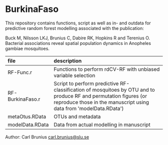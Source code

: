 # BurkinaFaso

This repository contains functions, script as well as in- and outdata for predictive random forest modelling associated with the publication:

Buck M, Nilsson LKJ, Brunius C, Dabire RK, Hopkins R and Terenius O. Bacterial associations reveal spatial population dynamics in Anopheles gambiae mosquitoes.

file | description
:--- | :----------
RF-Func.r | Functions to perform rdCV-RF with unbiased variable selection
RF-BurkinaFaso.r | Script to perform predictive RF-classification of mosquitoes by OTU and to produce RF and permutation figures (or reproduce those in the manuscript using data from 'modelData.RData')
metaOtus.RData | OTUs and metadata
modelData.RData | Data from actual modelling in manuscript

Author: Carl Brunius <carl.brunius@slu.se>
